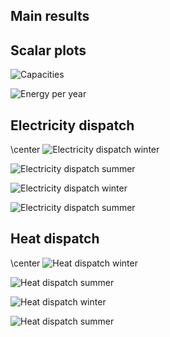 ## Main results

## Scalar plots
![Capacities](scalars/capacity.png)

![Energy per year](scalars/flow_out_electricity.png)


## Electricity dispatch
\center
![Electricity dispatch winter](dispatch/BB-electricity_01.png)

![Electricity dispatch summer](dispatch/BB-electricity_07.png)

![Electricity dispatch winter](dispatch/B-electricity_01.png)

![Electricity dispatch summer](dispatch/B-electricity_07.png)


## Heat dispatch
\center
![Heat dispatch winter](dispatch/BB-heat_decentral_01.png)

![Heat dispatch summer](dispatch/BB-heat_decentral_07.png)

![Heat dispatch winter](dispatch/B-heat_decentral_01.png)

![Heat dispatch summer](dispatch/B-heat_decentral_07.png)
